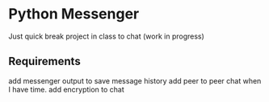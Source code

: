 # Python Messenger
 Just quick break project in class to chat (work in progress)

## Requirements
add messenger output to save message history
add peer to peer chat when I have time.
add encryption to chat

